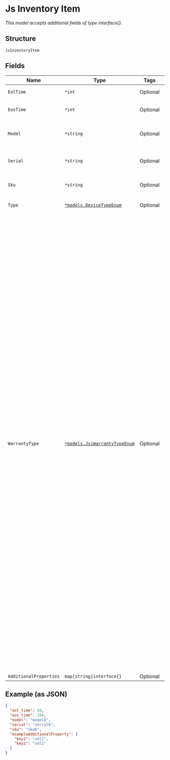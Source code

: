 
# Js Inventory Item

*This model accepts additional fields of type interface{}.*

## Structure

`JsInventoryItem`

## Fields

| Name | Type | Tags | Description |
|  --- | --- | --- | --- |
| `EolTime` | `*int` | Optional | End of life time |
| `EosTime` | `*int` | Optional | End of support time |
| `Model` | `*string` | Optional | Model of the install base inventory |
| `Serial` | `*string` | Optional | Serial Number of the inventory |
| `Sku` | `*string` | Optional | Serviceable device stock |
| `Type` | [`*models.DeviceTypeEnum`](../../doc/models/device-type-enum.md) | Optional | enum: `ap`, `gateway`, `switch` |
| `WarrantyType` | [`*models.JsiWarrantyTypeEnum`](../../doc/models/jsi-warranty-type-enum.md) | Optional | Warranty type for Juniper Support Insight (JSI) devices. The warranty type<br>is used to determine the support level and duration of the warranty for the<br>device. enum:<br><br>* WTY00001: Standard Hardware Warranty<br>* WTY00002: Enhanced Hardware Warranty<br>* WTY00003: Dead On Arrival Warranty<br>* WTY00004: Limited Lifetime Warranty<br>* WTY00005: Software Warranty<br>* WTY00006: Limited Lifetime Warranty for WLA<br>* WTY00007: Warranty-JCPO EOL (DOA Not Included)<br>* WTY00008: MIST Enhanced Hardware Warranty<br>* WTY00009: MIST Standard Warranty<br>* WTY00099: Determine Lifetime warranty |
| `AdditionalProperties` | `map[string]interface{}` | Optional | - |

## Example (as JSON)

```json
{
  "eol_time": 58,
  "eos_time": 104,
  "model": "model8",
  "serial": "serial0",
  "sku": "sku6",
  "exampleAdditionalProperty": {
    "key1": "val1",
    "key2": "val2"
  }
}
```

